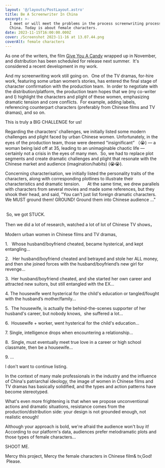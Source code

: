 ```yaml
---
layout: '@/layouts/PostLayout.astro'
title: Be A Screenwriter In China
excerpt: >-
  I meet or will meet the problems in the process screenwriting process in
  China. Today is about female characters.   
date: 2023-11-15T16:00:00.000Z
cover: /Screenshot 2023-11-16 at 13.07.44.png
coverAlt: female characters
---
```


As one of the writers, the film [Give You A Candy](https://www.imdb.com/title/tt29803632/?ref_=nv_sr_srsg_0_tt_2_nm_0_q_send%2520you%2520a%2520candy%2520 "give you a candy") wrapped up in November, and distribution has been scheduled for release next summer.  It's considered a recent development in my work.

And my screenwriting work still going on.  One of the TV dramas, for-hire work, featuring some urban women’s stories, has entered the final stage of character confirmation with the production team.  In order to negotiate with the distribution/platform, the production team hopes that we (my co-writer and I) highlight the characters and plight of these women, emphasizing dramatic tension and core conflicts.  For example, adding labels, referencing counterpart characters (preferably from Chinese films and TV dramas), and so on.

This is truly a BIG CHALLENGE for us!

Regarding the characters' challenges, we initially listed some modern challenges and plight faced by urban Chinese women. Unfortunately, in the eyes of the production team, those were deemed "insignificant” （😭) — a woman being laid off at 35, leading to an unimaginable chaotic life — certainly not a crisis in the eyes of many men.  So, we had to replace plot segments and create dramatic challenges and plight that resonate with the Chinese market and audience (imagination/habits) (😭😭).

Concerning characterisation, we initially listed the personality traits of the characters, along with corresponding plotlines to illustrate their characteristics and dramatic tension.      At the same time, we drew parallels with characters from several movies and made some references, but they shook their head, and said, "You can't just list foreign dramatic characters. We MUST ground them! GROUND! Ground them into Chinese audience ..."     

 So, we got STUCK.

Then we did a lot of research, watched a lot of lot of Chinese TV shows，

Modern urban women in Chinese films and TV dramas,

1\.   Whose husband/boyfriend cheated, became hysterical, and kept entangling...

2\.   Her husband/boyfriend cheated and betrayed and stole her ALL money, and then she joined forces with the husband/boyfriend’s new girl for revenge...

3\.  Her husband/boyfriend cheated, and she started her own career and attracted new suitors, but still entangled with the EX...

4\. The housewife went hysterical for the child's education or tangled/fought with the husband’s mother/family...

5\.  The housewife, is actually the behind-the-scenes supporter of her husband's career, but nobody knows,  she suffered a lot...

6\.  Housewife + worker, went hysterical for the child's education...

7\. Single, intelligence drops when encountering a relationship...

8\.  Single, must eventually meet true love in a career or high school classmate, then be a housewife...

9\. ...

I don't want to continue listing.

In the context of many male professionals in the industry and the influence of China's patriarchal ideology, the image of women in Chinese films and TV dramas has basically solidified, and the types and action patterns have become stereotyped.

What's even more frightening is that when we propose unconventional actions and dramatic situations, resistance comes from the production/distribution side: your design is not grounded enough, not realistic enough!

Although your approach is bold, we're afraid the audience won't buy it! According to our platform's data, audiences prefer melodramatic plots and those types of female characters...

SHOOT ME.

Mercy this project, Mercy the female characters in Chinese film& tv,God!  Please.
